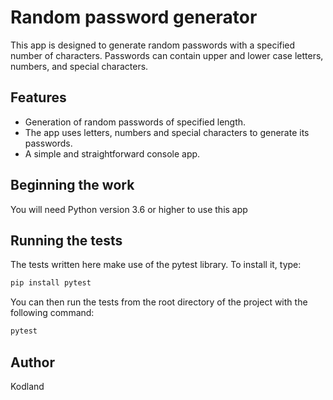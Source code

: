 # Random password generator

This app is designed to generate random passwords with a specified number of characters. Passwords can contain upper and lower case letters, numbers, and special characters.

## Features

- Generation of random passwords of specified length.
- The app uses letters, numbers and special characters to generate its passwords.
- A simple and straightforward console app.

## Beginning the work

You will need Python version 3.6 or higher to use this app

## Running the tests

The tests written here make use of the pytest library. To install it, type:
```bash
pip install pytest
```

You can then run the tests from the root directory of the project with the following command:
```bash
pytest
```

## Author

Kodland
